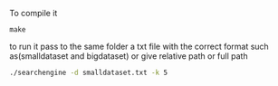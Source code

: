 To compile it
```
make
```
to run it pass to the same folder a txt file with the correct format such as(smalldataset and bigdataset) or give relative path or full path
```bash
./searchengine -d smalldataset.txt -k 5
```
